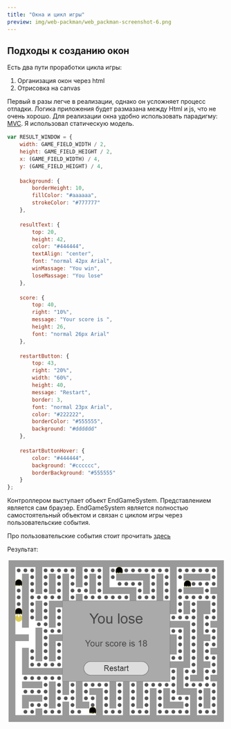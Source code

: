 ```yaml
---
title: "Окна и цикл игры"
preview: img/web-packman/web_packman-screenshot-6.png
---
```


## Подходы к созданию окон

Есть два пути проработки цикла игры:
 1. Организация окон через html
 2. Отрисовка на canvas

Первый в разы легче в реализации,  однако он усложняет процесс отладки. Логика приложения будет размазана между Html и js, что не очень хорошо.
Для реализации окна удобно использовать парадигму: [MVC](https://ru.wikipedia.org/wiki/Model-View-Controller). Я использовал статическую модель.

```js
var RESULT_WINDOW = {
    width: GAME_FIELD_WIDTH / 2,
    height: GAME_FIELD_HEIGHT / 2,
    x: (GAME_FIELD_WIDTH) / 4,
    y: (GAME_FIELD_HEIGHT) / 4,

    background: {
        borderHeight: 10,
        fillColor: "#aaaaaa",
        strokeColor: "#777777"
    },

    resultText: {
        top: 20,
        height: 42,
        color: "#444444",
        textAlign: "center",
        font: "normal 42px Arial",
        winMassage: "You win",
        loseMassage: "You lose"
    },

    score: {
        top: 40,
        right: "10%",
        message: "Your score is ",
        height: 26,
        font: "normal 26px Arial"
    },

    restartButton: {
        top: 43,
        right: "20%",
        width: "60%",
        height: 40,
        message: "Restart",
        border: 3,
        font: "normal 23px Arial",
        color: "#222222",
        borderColor: "#555555",
        background: "#dddddd"
    },

    restartButtonHover: {
        color: "#444444",
        background: "#cccccc",
        borderBackground: "#555555"
    }
};
```

Контроллером выступает объект EndGameSystem. Представлением является сам браузер. EndGameSystem является полностью самостоятельный объектом и связан с циклом игры через пользовательские события.

Про пользовательские события стоит прочитать [здесь](https://learn.javascript.ru/custom-events)

Результат:

![Скриншот](img\web-packman\web_packman-screenshot-6.png)
